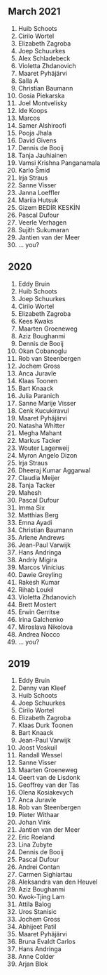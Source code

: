 <!--
.. title: List of participants
.. slug: participants
.. date: 2020-08-04 07:24:47 UTC
.. tags: 
.. category: 
.. link: 
.. description: 
.. type: text
-->

## March 2021
1. Huib Schoots
1. Cirilo Wortel
1. Elizabeth Zagroba
1. Joep Schuurkes
1. Alex Schladebeck
1. Violetta Zhdanovich
1. Maaret Pyhäjärvi
1. Salla A
1. Christian Baumann
1. Gosia Piekarska
1. Joel Montvelisky
1. Ide Koops
1. Marcos
1. Samer Alshiroofi
1. Pooja Jhala
1. David Givens
1. Dennis de Booij
1. Tanja Jauhiainen
1. Vamsi Krishna Panganamala
1. Karlo Šmid
1. Irja Straus
1. Sanne Visser
1. Janna Loeffler
1. Mariia Hutsuk
1. Gizem BEDİR KESKİN
1. Pascal Dufour
1. Veerle Verhagen
1. Sujith Sukumaran
1. Jantien van der Meer
1. … you?


## 2020
1. Eddy Bruin
1. Huib Schoots
1. Joep Schuurkes
1. Cirilo Wortel
1. Elizabeth Zagroba
1. Kees Kwaks
1. Maarten Groeneweg
1. Aziz Boughanmi
1. Dennis de Booij
1. Okan Cobanoglu
1. Rob van Steenbergen
1. Jochem Gross
1. Anca Juravle
1. Klaas Toonen
1. Bart Knaack
1. Julia Paranich
1. Sanne Marije Visser
1. Cenk Kucukiravul
1. Maaret Pyhäjärvi
1. Natasha Whitter
1. Megha Mahant
1. Markus Tacker
1. Wouter Lagerweij
1. Myron Angelo Dizon
1. Irja Straus
1. Dheeraj Kumar Aggarwal
1. Claudia Meijer
1. Tanja Tacker
1. Mahesh
1. Pascal Dufour
1. Imma Six
1. Matthias Berg
1. Emna Ayadi
1. Christian Baumann
1. Arlene Andrews
1. Jean-Paul Varwijk
1. Hans Andringa
1. Andriy Migira
1. Marcos Vinícius
1. Dawie Greyling
1. Rakesh Kumar
1. Rihab Loukil
1. Violetta Zhdanovich
1. Brett Mostert
1. Erwin Gerritse
1. Irina Galchenko
1. Miroslava Nikolova
1. Andrea Nocco
1. … you?


## 2019
1. Eddy Bruin
1. Denny van Kleef
1. Huib Schoots
1. Joep Schuurkes
1. Cirilo Wortel
1. Elizabeth Zagroba
1. Klaas Durk Toonen
1. Bart Knaack
1. Jean-Paul Varwijk
1. Joost Voskuil
1. Randall Wessel
1. Sanne Visser
1. Maarten Groeneweg
1. Geert van de Lisdonk
1. Geoffrey van der Tas
1. Olena Kosiakevych
1. Anca Juravle
1. Rob van Steenbergen
1. Pieter Withaar
1. Johan Vink
1. Jantien van der Meer
1. Eric Roeland
1. Lina Zubyte
1. Dennis de Booij
1. Pascal Dufour
1. Andrei Contan
1. Carmen Sighiartau
1. Aleksandra van den Heuvel
1. Aziz Boughanmi
1. Kwok-Tjing Lam
1. Attila Balog
1. Uros Stanisic
1. Jochem Gross
1. Abhijeet Patil
1. Maaret Pyhäjärvi
1. Bruna Evaldt Carlos
1. Hans Andringa
1. Anne Colder
1. Arjan Blok
